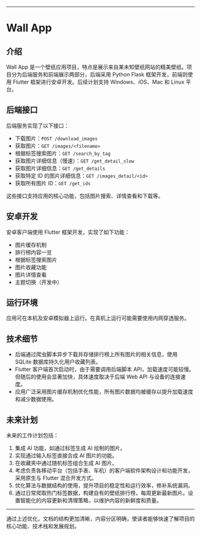

---

# Wall App

## 介绍

Wall App 是一个壁纸应用项目，特点是展示来自某未知壁纸网站的精美壁纸。项目分为后端服务和前端展示两部分，后端采用 Python Flask 框架开发，前端则使用 Flutter 框架进行安卓开发。后续计划支持 Windows、iOS、Mac 和 Linux 平台。

[视频演示]: https://www.bilibili.com/video/BV1JC41157s5/




## 后端接口

后端服务实现了以下接口：

- 下载图片：`POST /download_images`
- 获取图片：`GET /images/<filename>`
- 根据标签搜索图片：`GET /search_by_tag`
- 获取图片详细信息（慢速）：`GET /get_detail_slow`
- 获取图片详细信息：`GET /get_details`
- 获取特定 ID 的图片详细信息：`GET /images_detail/<id>`
- 获取所有图片 ID：`GET /get_ids`

这些接口支持应用的核心功能，包括图片搜索、详情查看和下载等。

## 安卓开发

安卓客户端使用 Flutter 框架开发，实现了如下功能：

- 图片缓存机制
- 排行榜内容一览
- 根据标签搜索图片
- 图片收藏功能
- 图片详情查看
- 主题切换（开发中）

## 运行环境

应用可在本机及安卓模拟器上运行。在真机上运行可能需要使用内网穿透服务。

## 技术细节

- 后端通过爬虫脚本异步下载并存储排行榜上所有图片的相关信息，使用 SQLite 数据库持久化用户收藏列表。
- Flutter 客户端首次启动时，由于需要调用后端脚本 API，加载速度可能较慢。但随后的使用会显著加快，具体速度取决于后端 Web API 与设备的连接速度。
- 应用广泛采用图片缓存机制优化性能，所有图片数据均被缓存以提升加载速度和减少数据使用。

## 未来计划

未来的工作计划包括：

1. 集成 AI 功能，如通过标签生成 AI 绘制的图片。
2. 实现通过输入标签直接合成 AI 图片的功能。
3. 在收藏夹中通过随机标签组合生成 AI 图片。
4. 考虑负责各移动平台（包括手表、车机）的客户端软件架构设计和功能开发，采用原生与 Flutter 混合开发方式。
5. 优化算法与数据结构的使用，提升项目的稳定性和运行效率，修补系统漏洞。
6. 通过日常爬取热门标签数据，构建自有的壁纸排行榜，每周更新最新图片。设置智能化的内容更新和清理策略，以维护内容的新鲜度和质量。

---

通过上述优化，文档的结构更加清晰，内容分区明确，使读者能够快速了解项目的核心功能、技术栈和发展规划。